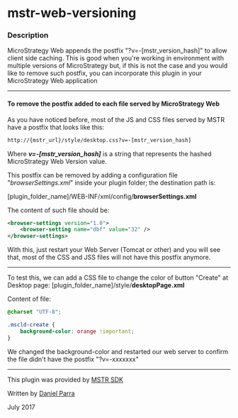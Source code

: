 # mstr-web-versioning


### Description

MicroStrategy Web appends the postfix "?v=-[mstr_version_hash]" to allow client side caching. This is good when you're working in environment with multiple versions of MicroStrategy but, if this is not the case and you would like to remove such postfix, you can incorporate this plugin in your MicroStrategy Web application

---

#### To remove the postfix added to each file served by MicroStrategy Web

As you have noticed before, most of the JS and CSS files served by MSTR have a postfix that looks like this:
```html
http://{mstr_url}/style/desktop.css?v=-[mstr_version_hash]
```
Where 
***v=-[mstr_version_hash]*** is a string that represents the hashed MicroStrategy Web Version value.

This postfix can be removed by adding a configuration file "*browserSettings.xml*" inside your plugin folder; the destination path is:

[plugin_folder_name]/WEB-INF/xml/config/**browserSettings.xml**

The content of such file should be:
```xml
<browser-settings version="1.0">
	<browser-setting name="dbf" value="32" />
</browser-settings>
```

With this, just restart your Web Server (Tomcat or other) and you will see that, most of the CSS and JSS files will not have this postfix anymore.

---

To test this, we can add a CSS file to change the color of button "Create" at Desktop page:
[plugin_folder_name]/style/**desktopPage.xml**

Content of file:

```css
@charset "UTF-8";

.mscld-create {
	background-color: orange !important;
}
```

We changed the background-color and restarted our web server to confirm the file didn't have the postfix "?v=-xxxxxxx"

---

This plugin was provided by [MSTR SDK](https://www.mstrsdk.com)

Written by [Daniel Parra](mailto:daniel@mstrsdk.com)

July 2017